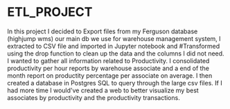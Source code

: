 # ETL_PROJECT


In this project I decided to Export files from my Ferguson database (highjump wms) our main db we use for warehouse management system, I extracted to CSV file and imported in Jupyter notebook and #Transformed using the drop function to clean up the data and the columns I did not need.
I wanted to gather all information related to Productivity. I consolidated productivity per hour reports by warehouse associate and a end of the month report on productity percentage per associate on average. I then created a database in Postgres SQL to query through the large csv files. If I had more time I would've created a web to better visualize my best associates by productivity and the productivity transactions.

